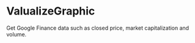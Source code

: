 ValualizeGraphic
================
Get Google Finance data such as closed price, market capitalization and volume.
